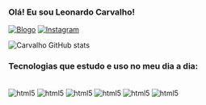 
### Olá! Eu sou Leonardo Carvalho!

[![Blogo](https://img.shields.io/badge/LinkedIn-0077B5?style=for-the-badge&logo=linkedin&logoColor=white)](https://www.linkedin.com/in/leonardo-francisco-de-carvalho-andrade-5aa518187/) [![Instagram](https://img.shields.io/badge/Instagram-E4405F?style=for-the-badge&logo=instagram&logoColor=white)](https://www.instagram.com/leocarvalho2310/)

![Carvalho GitHub stats](https://github-readme-stats.vercel.app/api?username=LeonardoCarvalho2310&show_icons=true&theme=cobalt)

### Tecnologias que estudo e uso no meu dia a dia:
<div style="display: inline_block"><br/> 
        <img align="center" alt="html5" src="https://img.shields.io/badge/JavaScript-F7DF1E?style=for-the-badge&logo=javascript&logoColor=black"/>
        <img align="center" alt="html5" src="https://img.shields.io/badge/HTML5-E34F26?style=for-the-badge&logo=html5&logoColor=white"/>
        <img align="center" alt="html5" src="https://img.shields.io/badge/CSS3-1572B6?style=for-the-badge&logo=css3&logoColor=white"/>
        <img align="center" alt="html5" src="https://img.shields.io/badge/MongoDB-4EA94B?style=for-the-badge&logo=mongodb&logoColor=white"/>
        <img align="center" alt="html5" src="https://img.shields.io/badge/MySQL-00000F?style=for-the-badge&logo=mysql&logoColor=white"/>
        <img align="center" alt="html5" src="https://img.shields.io/badge/PostgreSQL-316192?style=for-the-badge&logo=postgresql&logoColor=white"/>
        
 </div><br>
